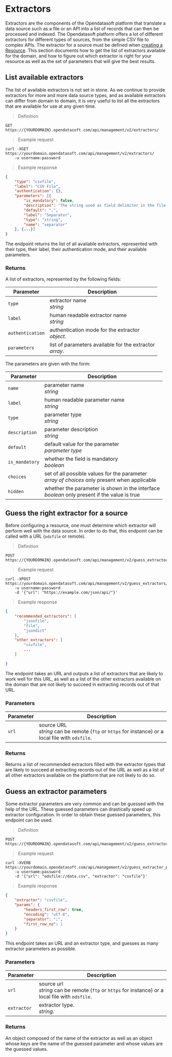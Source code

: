 # Extractors

Extractors are the components of the Opendatasoft platform that translate a data source such as a file or an API into a list of records that can then be processed and indexed. The Opendatasoft platform offers a lot of different extractors for different types of sources, from the simple CSV file to complex APIs. The extractor for a source must be defined when [creating a Resource](#create-a-new-resource). This section documents how to get the list of extractors available for the domain, and how to figure out which extractor is right for your resource as well as the set of parameters that will give the best results.

## List available extractors

The list of available extractors is not set in stone. As we continue to provide extractors for more and more data source types, and as available extractors can differ from domain to domain, it is very useful to list all the extractors that are available for use at any given time. 

> Definition

```HTTP
GET https://{YOURDOMAIN}.opendatasoft.com/api/management/v2/extractors/
```

> Example request

```HTTP
curl -XGET https://yourdomain.opendatasoft.com/api/management/v2/extractors/
    -u username:password
```

> Example response

```json
{
    "type": "csvfile",
    "label": "CSV File",
    "authentication": {},
    "parameters": [{
        "is_mandatory": false,
        "description": "The string used as field delimiter in the file.",
        "default": ",",
        "label": "Separator",
        "type": "string",
        "name": "separator"
    }, {...}]
}
```

The endpoint returns the list of all available extractors, represented with their type, their label, their authentication mode, and their available parameters.

### Returns
A list of extractors, represented by the following fields:

Parameter | Description
--------- | -----------
`type` | extractor name <br> *string*
`label` | human readable extractor name <br> *string*
`authentication` | authentication mode for the extractor <br> *object*.
`parameters` | list of parameters available for the extractor <br> *array*.

The parameters are given with the form:

Parameter | Description
--------- | -----------
`name` | parameter name <br> *string*
`label` | human readable parameter name <br> *string*
`type` | parameter type <br> *string*
`description` | parameter description <br> *string*
`default` | default value for the parameter <br> *parameter type*
`is_mandatory` | whether the field is mandatory <br> *boolean*
`choices` | set of all possible values for the parameter <br> *array of choices* only present when applicable
`hidden` | whether the parameter is shown in the interface <br> *boolean* only present if the value is true

## Guess the right extractor for a source

Before configuring a resource, one must determine which extractor will perform well with the data source. In order to do that, this endpoint can be called with a URL (`odsfile` or remote).

> Definition

```HTTP
POST https://{YOURDOMAIN}.opendatasoft.com/api/management/v2/guess_extractors/
```

> Example request

```HTTP
curl -XPOST https://yourdomain.opendatasoft.com/api/management/v2/guess_extractors/
    -u username:password
    -d '{"url": "https://example.com/json/api/"}'
```

> Example response

```json
{
    "recommended_extractors": [
        "jsonfile",
        "file",
        "jsondict"
    ],
    "other_extractors": [
        "csvfile",
        ...
    ]

}
```

The endpoint takes an URL and outputs a list of extractors that are likely to work well for this URL, as well as a list of the other extractors available on the domain that are not likely to succeed in extracting records out of that URL.

### Parameters

Parameter | Description
--------- | -----------
`url` | source URL <br> *string* can be remote (`ftp` or `https` for instance) or a local file with `odsfile`.

### Returns
Returns a list of recommended extractors filled with the extractor types that are likely to succeed at extracting records out of the URL as well as a list of all other extractors available on the platform that are not likely to do so.


## Guess an extractor parameters

Some extractor parameters are very common and can be guessed with the help of the URL. These guessed parameters can drastically speed up extractor configuration. In order to obtain these guessed parameters, this endpoint can be used.

> Definition

```HTTP
POST https://{YOURDOMAIN}.opendatasoft.com/api/management/v2/guess_extractor_params/
```

> Example request

```HTTP
curl -XVERB https://yourdomain.opendatasoft.com/api/management/v2/guess_extractor_params/
    -u username:password
    -d '{"url": "odsfile://data.csv", "extractor": "csvfile"}'
```

> Example response

```json
{
    "extractor": "csvfile",
    "params": {
        "headers_first_row": true,
        "encoding": "utf-8",
        "separator": ";",
        "first_row_no": 1
    }
}
```

This endpoint takes an URL and an extractor type, and guesses as many extractor parameters as possible.

### Parameters

Parameter | Description
--------- | -----------
`url` | source url <br> *string* can be remote (`ftp` or `https` for instance) or a local file with `odsfile`.
`extractor` | extractor type. <br> *string*.

### Returns
An object composed of the name of the extractor as well as an object whose keys are the name of the guessed parameter and whose values are the guessed values.
